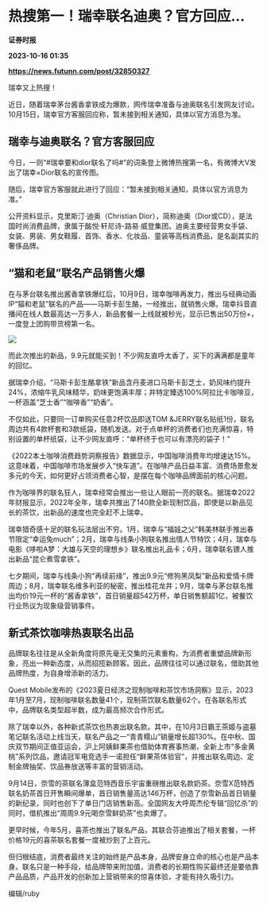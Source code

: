 # 热搜第一！瑞幸联名迪奥？官方回应…
**证券时报**

**2023-10-16 01:35**

**https://news.futunn.com/post/32850327**

瑞幸又上热搜！

近日，随着瑞幸茅台酱香拿铁成为爆款，网传瑞幸准备与迪奥联名引发网友讨论。10月15日，瑞幸官方客服回应称，暂未接到相关通知，具体以官方消息为准。

瑞幸与迪奥联名？官方客服回应
--------------

今日，一则“#瑞幸要和dior联名了吗#”的词条登上微博热搜第一名，有微博大V发出了瑞幸×Dior联名的宣传图。

随后，瑞幸官方客服就此进行了回应：“暂未接到相关通知，具体以官方消息为准。”

公开资料显示，克里斯汀·迪奥（Christian Dior），简称迪奥（Dior或CD），是法国时尚消费品牌，隶属于酩悦·轩尼诗-路易·威登集团。迪奥主要经营男女手袋、女装、男装、男女鞋履、首饰、香水、化妆品、童装等高档消费品，是名副其实的奢侈品牌。

“猫和老鼠”联名产品销售火爆
--------------

在与茅台联名推出酱香拿铁爆红后，10月9日，瑞幸咖啡再发力，推出与经典动画IP“猫和老鼠”联名的产品——马斯卡彭生酪，一经推出，就销售火爆。瑞幸抖音直播间在线人数最高达一万多人，新品套餐一上线就被秒光，显示已售出50万份+，一度登上团购带货榜第一名。

![](https://postimg.futunn.com/16973610764024333188226.png)

而此次推出的新品，9.9元就能买到！不少网友直呼太香了，买下的满满都是童年的回忆。

据瑞幸介绍，“马斯卡彭生酪拿铁”新品含丹麦进口马斯卡彭芝士，奶风味约提升24%，浓缩牛乳风味精华，奶味更饱满丰厚；并特定臻选100%阿拉比卡咖啡豆，一杯涵盖“芝士香”“咖啡香”“奶香”。

不仅如此，只要同一订单购买任意2杯饮品即送TOM &JERRY联名贴纸1份，联名周边共有4款杯套和3款纸袋，随机发送。对于点单杯的消费者们也充满惊喜，特别设置的单杯纸袋，让不少网友直呼：“单杯终于也可以有漂亮的袋子！”

《2022本土咖啡消费趋势洞察报告》数据显示，中国咖啡消费年均增速达15%。这意味着，中国咖啡市场发展步入“快车道”。在咖啡产品日益丰富、消费场景愈发多元的今天，如何更好占领消费者心智，是摆在每个咖啡品牌面前的核心问题。

作为咖啡界的联名狂人，瑞幸经常会推出一些让人眼前一亮的联名。据瑞幸2022年财报显示，2022年全年，瑞幸共推出了140款全新现制饮品，即使是以新品见长的茶饮，出新品的速度也完全赶不上瑞幸。

瑞幸猎奇感十足的联名玩法层出不穷。1月，瑞幸与“福娃之父”韩美林联手推出春节限定“幸运兔much”；2月，瑞幸与线条小狗联名推出情人节特饮；4月，瑞幸与电影《哆啦A梦：大雄与天空的理想乡》联名推出礼品卡；6月，瑞幸联名镖人推出新品“昆仑煮雪拿铁”。

七夕期间，瑞幸与线条小狗“再续前缘”，推出9.9元“修狗黑凤梨”新品和爱情卡牌周边；8月，瑞幸联名维多利亚的秘密，推出桂花龙井；9月，瑞幸与茅台联名推出均价19元一杯的“酱香拿铁”，首日销量超542万杯，单日销售额超1亿，被餐饮行业热议为现象级营销事件。

新式茶饮咖啡热衷联名出品
------------

品牌联名往往是从全新角度将原先毫无交集的元素重构，为消费者重塑品牌新形象，亮出一种新态度，从而招揽新顾客。因此，品牌往往可以通过联名，借助其他品牌热度，为自身增添新的活力。

Quest Mobile发布的《2023夏日经济之现制咖啡和茶饮市场洞察》显示，2023年1月至7月，现制咖啡联名数量41个，现制茶饮联名数量62个。在各联名形式中，品牌联名类型超半数，成为最高频次合作形式。

除了瑞幸以外，各种新式茶饮也热衷出联名款。其中，在10月3日霸王茶姬与盗墓笔记联名活动上线当天，联名产品之一“青青糯山”销量增长超130%。在中秋、国庆双节期间正值亚运会，沪上阿姨鲜果茶也借助体育赛事热潮，全新上市“多金黄桃”系列饮品，邀请冠军电竞选手一诺担任“鲜果茶体验官”，并推出联名周边、定制金牌抽奖、饮品券放送等丰富的营销活动。

9月14日，奈雪的茶联名薄盒范特西音乐宇宙重磅推出联名款奶茶。奈雪X范特西联名奶茶首日开售瞬间爆单，首日销售量高达146万杯，创造了奈雪新品首日销量的新纪录，同时也创下了单日门店销售新高。全国网友大呼周杰伦专辑“回忆杀”的同时，借机推出“周周9.9元喝奈雪鲜奶茶”也卖爆了。

更早时候，今年5月，喜茶也推出了联名产品，其联合芬迪推出了相关套餐，一杯价格19元的喜茶联名套餐一度被炒到了上百元。

但归根结底，消费者最终关注的始终是产品本身，品牌安身立命的核心也是产品本身。联名只是一种手段，给品牌带来附加值，消费者的长期性购买最终还是要依靠产品品质，产品开发的创新加上营销带来的惊喜体验，才能有持久吸引力。

编辑/ruby